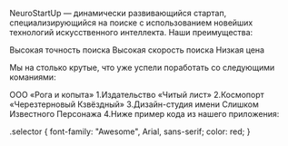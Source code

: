 NeuroStartUp — динамически развивающийся стартап, специализирующийся на поиске с использованием новейших технологий искусственного интеллекта. Наши преимущества:

Высокая точность поиска
Высокая скорость поиска
Низкая цена

Мы на столько крутые, что уже успели поработать со следующими команиями:

ООО «Рога и копыта»
1.Издательство «Читый лист»
2.Космопорт «Черезтерновый Кзвёздный»
3.Дизайн-студия имени Слишком Известного Персонажа
4.Ниже пример кода из нашего приложения:

.selector {
  font-family: "Awesome", Arial, sans-serif;
  color: red;
}